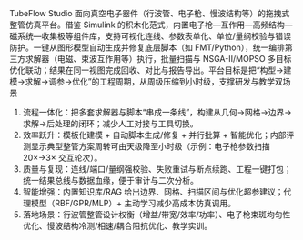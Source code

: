 TubeFlow Studio 面向真空电子器件（行波管、电子枪、慢波结构等）的拖拽式整管仿真平台。借鉴 Simulink 的积木化范式，内置电子枪—互作用—高频结构—磁系统—收集极等组件库，支持可视化连线、参数表单化、单位/量纲校验与错误防护。一键从图形模型自动生成并修复底层脚本（如 FMT/Python），统一编排第三方求解器（电磁、束波互作用等）执行，批量扫描与 NSGA-II/MOPSO 多目标优化联动；结果在同一视图完成回收、对比与报告导出。平台目标是把“构型→建模→求解→调参→优化”的工程周期，从周级压缩到小时级，支撑研发与教学双场景
1. 流程一体化：把多套求解器与脚本“串成一条线”，构建从几何→网格→边界→求解→后处理的闭环；减少人工对接与工具切换。
2. 效率跃升：模板化建模 + 自动脚本生成/修复 + 并行批算 + 智能优化；内部评测显示典型整管方案周转可由天级降至小时级（示例：电子枪参数扫描 20×→3× 交互轮次）。
3. 质量与复现：连线/端口/量纲强校验、失败重试与断点续跑、工程一键打包；统一结果总线与数据血缘，便于审计与二次分析。
4. 智能增强：内置知识库/RAG 给出边界、网格、扫描区间与优化超参建议；代理模型（RBF/GPR/MLP）+ 主动学习减少高成本仿真调用。
5. 落地场景：行波管整管设计权衡（增益/带宽/效率/功率）、电子枪束斑均匀性优化、慢波结构冷测/相速/耦合阻抗优化、教学实训。
